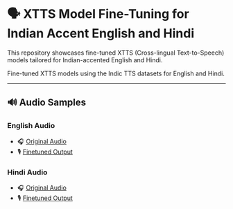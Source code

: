 # 🗣️ XTTS Model Fine-Tuning for Indian Accent English and Hindi

This repository showcases fine-tuned XTTS (Cross-lingual Text-to-Speech) models tailored for Indian-accented English and Hindi. 

Fine-tuned XTTS models using the Indic TTS datasets for English and Hindi.

---

## 🔊 Audio Samples

### English Audio
- 🎧 [Original Audio](https://raw.githubusercontent.com/Ajay5641/XTTS-Model-Finetuning/main/Finetune_Result/English_Audio.wav)
- 🎙️ [Finetuned Output](https://raw.githubusercontent.com/Ajay5641/XTTS-Model-Finetuning/main/Finetune_Result/English_Finetune_Output.wav)

### Hindi Audio
- 🎧 [Original Audio](https://raw.githubusercontent.com/Ajay5641/XTTS-Model-Finetuning/main/Finetune_Result/Hindi_Audio.wav)
- 🎙️ [Finetuned Output](https://raw.githubusercontent.com/Ajay5641/XTTS-Model-Finetuning/main/Finetune_Result/Hindi_Finetune_Output.wav)


